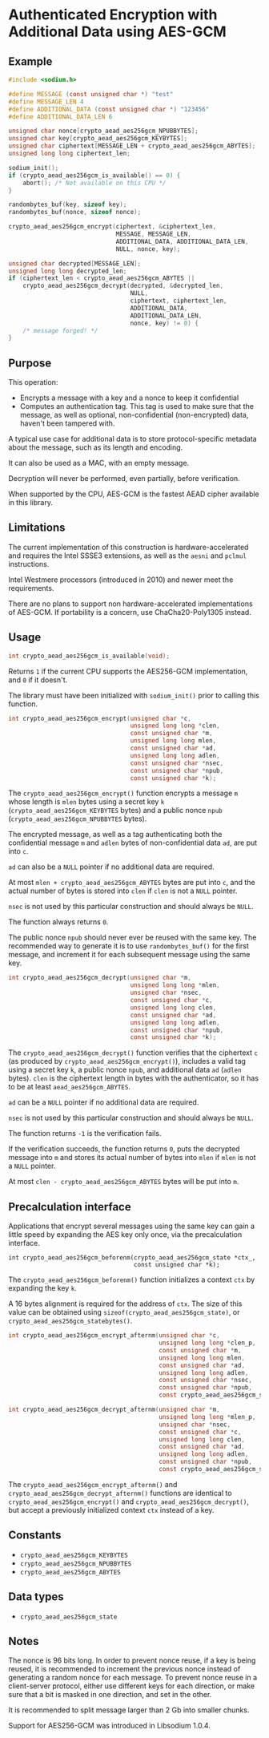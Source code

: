 # Authenticated Encryption with Additional Data using AES-GCM

## Example

```c
#include <sodium.h>

#define MESSAGE (const unsigned char *) "test"
#define MESSAGE_LEN 4
#define ADDITIONAL_DATA (const unsigned char *) "123456"
#define ADDITIONAL_DATA_LEN 6

unsigned char nonce[crypto_aead_aes256gcm_NPUBBYTES];
unsigned char key[crypto_aead_aes256gcm_KEYBYTES];
unsigned char ciphertext[MESSAGE_LEN + crypto_aead_aes256gcm_ABYTES];
unsigned long long ciphertext_len;

sodium_init();
if (crypto_aead_aes256gcm_is_available() == 0) {
    abort(); /* Not available on this CPU */
}

randombytes_buf(key, sizeof key);
randombytes_buf(nonce, sizeof nonce);

crypto_aead_aes256gcm_encrypt(ciphertext, &ciphertext_len,
                              MESSAGE, MESSAGE_LEN,
                              ADDITIONAL_DATA, ADDITIONAL_DATA_LEN,
                              NULL, nonce, key);

unsigned char decrypted[MESSAGE_LEN];
unsigned long long decrypted_len;
if (ciphertext_len < crypto_aead_aes256gcm_ABYTES ||
    crypto_aead_aes256gcm_decrypt(decrypted, &decrypted_len,
                                  NULL,
                                  ciphertext, ciphertext_len,
                                  ADDITIONAL_DATA,
                                  ADDITIONAL_DATA_LEN,
                                  nonce, key) != 0) {
    /* message forged! */
}
```

## Purpose

This operation:
- Encrypts a message with a key and a nonce to keep it confidential
- Computes an authentication tag. This tag is used to make sure that the message, as well as optional, non-confidential (non-encrypted) data, haven't been tampered with.

A typical use case for additional data is to store protocol-specific metadata about the message, such as its length and encoding.

It can also be used as a MAC, with an empty message.

Decryption will never be performed, even partially, before verification.

When supported by the CPU, AES-GCM is the fastest AEAD cipher available in this library.

## Limitations

The current implementation of this construction is hardware-accelerated and requires the Intel SSSE3 extensions, as well as the `aesni` and `pclmul` instructions.

Intel Westmere processors (introduced in 2010) and newer meet the requirements.

There are no plans to support non hardware-accelerated implementations of AES-GCM. If portability is a concern, use ChaCha20-Poly1305 instead.

## Usage

```c
int crypto_aead_aes256gcm_is_available(void);
```

Returns `1` if the current CPU supports the AES256-GCM implementation, and `0` if it doesn't.

The library must have been initialized with `sodium_init()` prior to calling this function. 

```c
int crypto_aead_aes256gcm_encrypt(unsigned char *c,
                                  unsigned long long *clen,
                                  const unsigned char *m,
                                  unsigned long long mlen,
                                  const unsigned char *ad,
                                  unsigned long long adlen,
                                  const unsigned char *nsec,
                                  const unsigned char *npub,
                                  const unsigned char *k);
```

The `crypto_aead_aes256gcm_encrypt()` function encrypts a message `m` whose length is `mlen` bytes using a secret key `k` (`crypto_aead_aes256gcm_KEYBYTES` bytes) and a public nonce `npub` (`crypto_aead_aes256gcm_NPUBBYTES` bytes).

The encrypted message, as well as a tag authenticating both the confidential message `m` and `adlen` bytes of non-confidential data `ad`, are put into `c`.

`ad` can also be a `NULL` pointer if no additional data are required.

At most `mlen + crypto_aead_aes256gcm_ABYTES` bytes are put into `c`, and the actual number of bytes is stored into `clen` if `clen` is not a `NULL` pointer.

`nsec` is not used by this particular construction and should always be `NULL`.

The function always returns `0`.

The public nonce `npub` should never ever be reused with the same key. The recommended way to generate it is to use `randombytes_buf()` for the first message, and increment it for each subsequent message using the same key.

```c
int crypto_aead_aes256gcm_decrypt(unsigned char *m,
                                  unsigned long long *mlen,
                                  unsigned char *nsec,
                                  const unsigned char *c,
                                  unsigned long long clen,
                                  const unsigned char *ad,
                                  unsigned long long adlen,
                                  const unsigned char *npub,
                                  const unsigned char *k);
```

The `crypto_aead_aes256gcm_decrypt()` function verifies that the ciphertext `c` (as produced by `crypto_aead_aes256gcm_encrypt()`), includes a valid tag using a secret key `k`, a public nonce `npub`, and additional data `ad` (`adlen` bytes).
`clen` is the ciphertext length in bytes with the authenticator, so it has to be at least `aead_aes256gcm_ABYTES`.

`ad` can be a `NULL` pointer if no additional data are required.

`nsec` is not used by this particular construction and should always be `NULL`.

The function returns `-1` is the verification fails.

If the verification succeeds, the function returns `0`, puts the decrypted message into `m` and stores its actual number of bytes into `mlen` if `mlen` is not a `NULL` pointer.

At most `clen - crypto_aead_aes256gcm_ABYTES` bytes will be put into `m`.

## Precalculation interface

Applications that encrypt several messages using the same key can gain a little speed by expanding the AES key only once, via the precalculation interface.

```
int crypto_aead_aes256gcm_beforenm(crypto_aead_aes256gcm_state *ctx_,
                                   const unsigned char *k);
```

The `crypto_aead_aes256gcm_beforenm()` function initializes a context `ctx` by expanding the key `k`.

A 16 bytes alignment is required for the address of `ctx`. The size of this value can be obtained using `sizeof(crypto_aead_aes256gcm_state)`, or `crypto_aead_aes256gcm_statebytes()`.

```c
int crypto_aead_aes256gcm_encrypt_afternm(unsigned char *c,
                                          unsigned long long *clen_p,
                                          const unsigned char *m,
                                          unsigned long long mlen,
                                          const unsigned char *ad,
                                          unsigned long long adlen,
                                          const unsigned char *nsec,
                                          const unsigned char *npub,
                                          const crypto_aead_aes256gcm_state *ctx_);
```

```c
int crypto_aead_aes256gcm_decrypt_afternm(unsigned char *m,
                                          unsigned long long *mlen_p,
                                          unsigned char *nsec,
                                          const unsigned char *c,
                                          unsigned long long clen,
                                          const unsigned char *ad,
                                          unsigned long long adlen,
                                          const unsigned char *npub,
                                          const crypto_aead_aes256gcm_state *ctx_);
```

The `crypto_aead_aes256gcm_encrypt_afternm()` and `crypto_aead_aes256gcm_decrypt_afternm()` functions are identical to `crypto_aead_aes256gcm_encrypt()` and `crypto_aead_aes256gcm_decrypt()`, but accept a previously initialized context `ctx` instead of a key.

## Constants

- `crypto_aead_aes256gcm_KEYBYTES`
- `crypto_aead_aes256gcm_NPUBBYTES`
- `crypto_aead_aes256gcm_ABYTES`

## Data types

- `crypto_aead_aes256gcm_state`

## Notes

The nonce is 96 bits long. In order to prevent nonce reuse, if a key is being reused, it is recommended to increment the previous nonce instead of generating a random nonce for each message.
To prevent nonce reuse in a client-server protocol, either use different keys for each direction, or make sure that a bit is masked in one direction, and set in the other.

It is recommended to split message larger than 2 Gb into smaller chunks.

Support for AES256-GCM was introduced in Libsodium 1.0.4.
